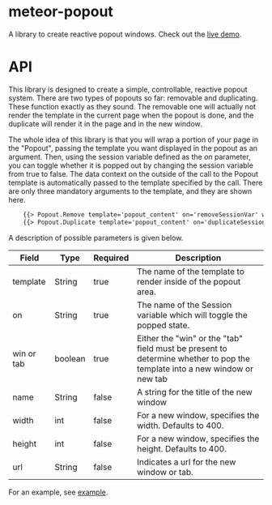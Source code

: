 meteor-popout
=============

A library to create reactive popout windows. Check out the [live demo](http://popout.meteor.com/).

API
===

This library is designed to create a simple, controllable, reactive popout system. There are two types of popouts so far: removable and duplicating. These function exactly as they sound. The removable one will actually not render the template in the current page when the popout is done, and the duplicate will render it in the page and in the new window. 

The whole idea of this library is that you will wrap a portion of your page in the "Popout", passing the template you want displayed in the popout as an argument. Then, using the session variable defined as the *on* parameter, you can toggle whether it is popped out by changing the session variable from true to false. The data context on the outside of the call to the Popout template is automatically passed to the template specified by the call. There are only three mandatory arguments to the template, and they are shown here.

```html
    {{> Popout.Remove template='popout_content' on='removeSessionVar' win=true}}<br>
    {{> Popout.Duplicate template='popout_content' on='duplicateSessionVar' tab=true}}<br>
```

A description of possible parameters is given below.

| Field | Type | Required | Description |
|-------|------|----------|-------------|
| template | String | true | The name of the template to render inside of the popout area. |
| on | String | true | The name of the Session variable which will toggle the popped state. |
| win or tab | boolean | true | Either the "win" or the "tab" field must be present to determine whether to pop the template into a new window or new tab |
| name | String | false | A string for the title of the new window |
| width | int | false | For a new window, specifies the width. Defaults to 400. |
| height | int | false | For a new window, specifies the height. Defaults to 400. |
| url | String | false | Indicates a url for the new window or tab. |

For an example, see [example](https://github.com/jchristman/meteor-popout/tree/master/example).
